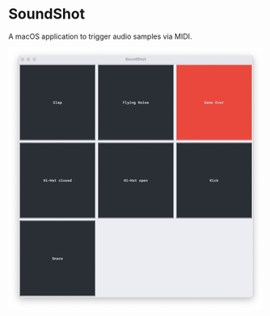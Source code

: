 # SoundShot

A macOS application to trigger audio samples via MIDI.

![SoundShot Screenshot](screenshot.png)